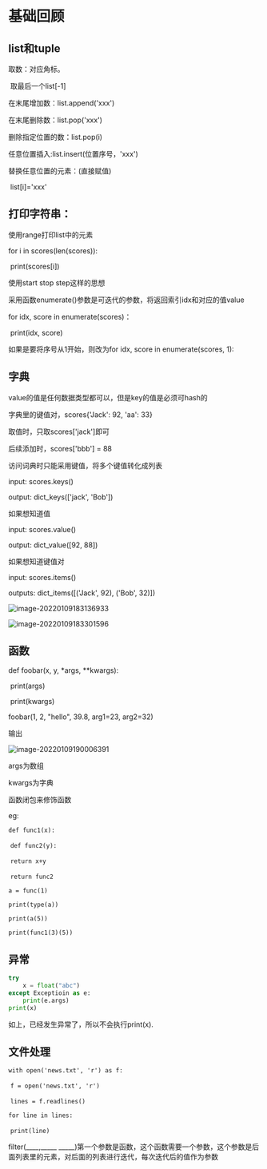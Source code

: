 # 基础回顾

## list和tuple

取数：对应角标。

​		取最后一个list[-1]

在末尾增加数：list.append('xxx')

在末尾删除数：list.pop('xxx')

删除指定位置的数：list.pop(i)

任意位置插入:list.insert(位置序号，'xxx')

替换任意位置的元素：(直接赋值)

​										list[i]='xxx'



## 打印字符串：

使用range打印list中的元素

for i in scores(len(scores)):

​	print(scores[i])

使用start stop step这样的思想

采用函数enumerate()参数是可迭代的参数，将返回索引idx和对应的值value

for idx, score in enumerate(scores)：

​	print(idx,  score)

如果是要将序号从1开始，则改为for idx, score in enumerate(scores, 1):

## 字典

value的值是任何数据类型都可以，但是key的值是必须可hash的

字典里的键值对，scores{'Jack': 92, 'aa': 33}

取值时，只取scores['jack']即可

后续添加时，scores['bbb'] = 88

访问词典时只能采用键值，将多个键值转化成列表

input:	scores.keys()

output:	dict_keys(['jack', 'Bob'])

如果想知道值

input:	scores.value()

output:	dict_value([92, 88])

如果想知道键值对

input:	scores.items()

outputs:	dict_items([('Jack', 92), ('Bob', 32)])

![image-20220109183136933](C:\Users\Administrator.DESKTOP-8E1AOEE\AppData\Roaming\Typora\typora-user-images\image-20220109183136933.png)



![image-20220109183301596](C:\Users\Administrator.DESKTOP-8E1AOEE\AppData\Roaming\Typora\typora-user-images\image-20220109183301596.png)

## 函数

def foobar(x, y, *args, **kwargs):

​	print(args)

​	print(kwargs)

foobar(1, 2, "hello", 39.8, arg1=23, arg2=32)

输出

![image-20220109190006391](C:\Users\Administrator.DESKTOP-8E1AOEE\AppData\Roaming\Typora\typora-user-images\image-20220109190006391.png)

args为数组

kwargs为字典



函数闭包来修饰函数

eg:

`def func1(x):`

​	`def func2(y):`

​		`return x+y`

​	`return func2`

`a = func(1)`

`print(type(a))`

`print(a(5))`

`print(func1(3)(5))`

## 异常

```python
try
	x = float("abc")
except Exceptioin as e:
    print(e.args)
print(x)
```

如上，已经发生异常了，所以不会执行print(x).

## 文件处理

`with open('news.txt', 'r') as f:`

​		`f = open('news.txt', 'r')`

​		`lines = f.readlines()`

`for line in lines:`

​		`print(line)`

filter(____,_____ _____)第一个参数是函数，这个函数需要一个参数，这个参数是后面列表里的元素，对后面的列表进行迭代，每次迭代后的值作为参数
